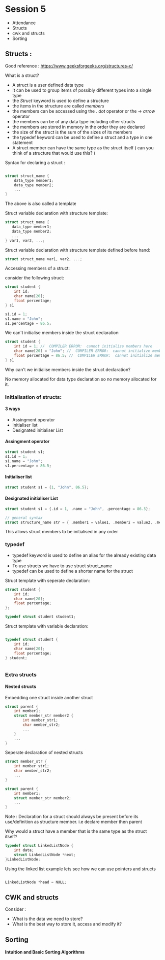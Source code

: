 # Session 5
 
- Attendance
- Structs
- cwk and structs
- Sorting 


## Structs :

Good reference : https://www.geeksforgeeks.org/structures-c/

What is a struct?

- A struct is a user defined data type
- It can be used to group items of possibly different types into a single type
- the *Struct*  keyword is used to define a structure
- the items in the structure are called *members*
- the members can be accessed using the . *dot* operator or the -> *arrow* operator
- the members can be of any data type including other structs
- the members are stored in memory in the order they are declared
- the size of the struct is the sum of the sizes of its members
- the typedef keyword can be used to define a struct and a type in one statement
- A struct member can have the same type as the struct itself ( can you think of a structure that would use this? )


Syntax for declaring a struct :



```c

struct struct_name {
    data_type member1;
    data_type member2;
    ...
}
```
The above is also called a template


Struct variable declaration with structure template:
    
 ```c
struct struct_name {
    data_type member1;
    data_type member2;
    ...
} var1, var2, ...;
```

Struct variable declaration with structure template defined before hand:

```c
struct struct_name var1, var2, ...;
```

Accessing members of a struct:

consider the following struct:

```c
struct student {
    int id;
    char name[20];
    float percentage;
} s1

s1.id = 1;
s1.name = "John";
s1.percentage = 86.5;
```
We can't initialise members inside the struct declaration

```c
struct student {
    int id = 1; //  COMPILER ERROR:  cannot initialize members here
    char name[20] = "John"; //  COMPILER ERROR:  cannot initialize members here
    float percentage = 86.5; //  COMPILER ERROR:  cannot initialize members here
} s1
```

Why can't we initialise members inside the struct declaration?

No memory allocated for data type declaration so no memory allocated for it. 

### Initialisation of structs:

#### 3 ways
- Assingment operator
- Initialiser list
- Designated initialiser List

#### Assingment operator

```c
struct student s1;
s1.id = 1;
s1.name = "John";
s1.percentage = 86.5;
```

#### Initialiser list

```c
struct student s1 = {1, "John", 86.5};
```

#### Designated initialiser List

```c
struct student s1 = {.id = 1, .name = "John", .percentage = 86.5};

// general syntax
struct structure_name str = { .member1 = value1, .member2 = value2, .member3 = value3 };
```
This allows struct members to be initialised in any order

### typedef

- typedef keyword is used to define an alias for the already existing data type
- To use structs we have to use struct struct_name 
- typedef can be used to define a shorter name for the struct

Struct template with seperate declaration:


```c
struct student {
    int id;
    char name[20];
    float percentage;
};

typedef struct student student1;
```

Struct template with variable declaration:

```c

typedef struct student {
    int id;
    char name[20];
    float percentage;
} student;



```



### Extra structs 

#### Nested structs

Embedding one struct inside another struct
```c
struct parent {
    int member1;
    struct member_str member2 {
        int member_str1;
        char member_str2;
        ...
    }
    ...
}

```

Seperate declaration of nested structs

```c
struct member_str {
    int member_str1;
    char member_str2;
    ...
}

struct parent {
    int member1;
    struct member_str member2;
    ...
}

```

Note : Declaration for a struct should always be present before its use/definition as structure member. i.e declare member then parent

Why would a struct have a member that is the same type as the struct itself?

```c
typedef struct LinkedListNode {
    int data;
    struct LinkedListNode *next;
}LinkedListNode;
```
Using the linked list example lets see how we can use pointers and structs

```c

LinkedListNode *head = NULL;


```

## CWK and structs 

Consider :
- What is the data we need to store?
- What is the best way to store it, access and modify it?

## Sorting

#### Intuition and Basic Sorting Algorithms


